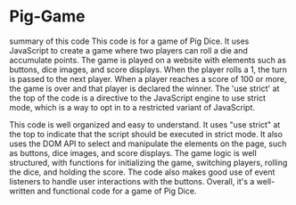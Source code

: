 # Pig-Game
summary of this code 
This code is for a game of Pig Dice. It uses JavaScript to create a game where two players can roll a die and accumulate points.
The game is played on a website with elements such as buttons, dice images, and score displays. When the player rolls a 1, 
the turn is passed to the next player. When a player reaches a score of 100 or more, the game is over and that player is
declared the winner. The 'use strict' at the top of the code is a directive to the JavaScript engine to use strict mode, 
which is a way to opt in to a restricted variant of JavaScript.


This code is well organized and easy to understand. It uses "use strict" at the top to indicate that the script should be executed in strict mode.
It also uses the DOM API to select and manipulate the elements on the page, such as buttons, dice images, and score displays.
The game logic is well structured, with functions for initializing the game, switching players, rolling the dice, and holding the score.
The code also makes good use of event listeners to handle user interactions with the buttons.
Overall, it's a well-written and functional code for a game of Pig Dice.
